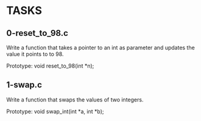 # TASKS

## 0-reset_to_98.c
Write a function that takes a pointer to an int as parameter and updates the value it points to to 98.

Prototype: void reset_to_98(int *n);

## 1-swap.c
Write a function that swaps the values of two integers.

Prototype: void swap_int(int *a, int *b);

